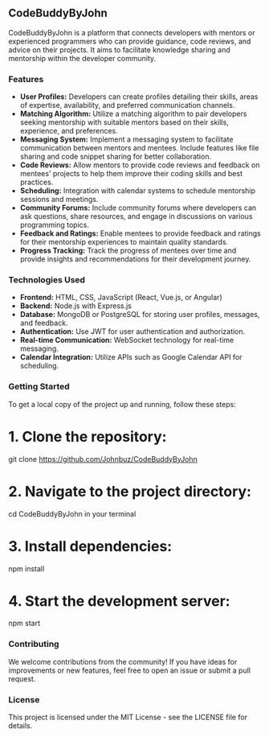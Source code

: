 ## CodeBuddyByJohn

CodeBuddyByJohn is a platform that connects developers with mentors or experienced programmers who can provide guidance, code reviews, and advice on their projects. It aims to facilitate knowledge sharing and mentorship within the developer community.

### Features

- **User Profiles:** Developers can create profiles detailing their skills, areas of expertise, availability, and preferred communication channels.
- **Matching Algorithm:** Utilize a matching algorithm to pair developers seeking mentorship with suitable mentors based on their skills, experience, and preferences.
- **Messaging System:** Implement a messaging system to facilitate communication between mentors and mentees. Include features like file sharing and code snippet sharing for better collaboration.
- **Code Reviews:** Allow mentors to provide code reviews and feedback on mentees' projects to help them improve their coding skills and best practices.
- **Scheduling:** Integration with calendar systems to schedule mentorship sessions and meetings.
- **Community Forums:** Include community forums where developers can ask questions, share resources, and engage in discussions on various programming topics.
- **Feedback and Ratings:** Enable mentees to provide feedback and ratings for their mentorship experiences to maintain quality standards.
- **Progress Tracking:** Track the progress of mentees over time and provide insights and recommendations for their development journey.

### Technologies Used

- **Frontend:** HTML, CSS, JavaScript (React, Vue.js, or Angular)
- **Backend:** Node.js with Express.js
- **Database:** MongoDB or PostgreSQL for storing user profiles, messages, and feedback.
- **Authentication:** Use JWT for user authentication and authorization.
- **Real-time Communication:** WebSocket technology for real-time messaging.
- **Calendar Integration:** Utilize APIs such as Google Calendar API for scheduling.

### Getting Started

To get a local copy of the project up and running, follow these steps:

# 1. Clone the repository:

git clone https://github.com/Johnbuz/CodeBuddyByJohn

# 2. Navigate to the project directory:

cd CodeBuddyByJohn in your terminal

# 3. Install dependencies:

npm install

# 4. Start the development server:

npm start

### Contributing 

We welcome contributions from the community! If you have ideas for improvements or new features, feel free to open an issue or submit a pull request.

### License
This project is licensed under the MIT License - see the LICENSE file for details.
